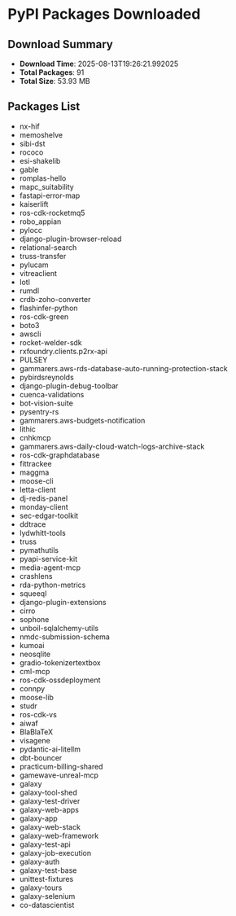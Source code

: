 # PyPI Packages Downloaded

## Download Summary
- **Download Time**: 2025-08-13T19:26:21.992025
- **Total Packages**: 91
- **Total Size**: 53.93 MB

## Packages List
- nx-hif
- memoshelve
- sibi-dst
- rococo
- esi-shakelib
- gable
- romplas-hello
- mapc_suitability
- fastapi-error-map
- kaiserlift
- ros-cdk-rocketmq5
- robo_appian
- pylocc
- django-plugin-browser-reload
- relational-search
- truss-transfer
- pylucam
- vitreaclient
- lotl
- rumdl
- crdb-zoho-converter
- flashinfer-python
- ros-cdk-green
- boto3
- awscli
- rocket-welder-sdk
- rxfoundry.clients.p2rx-api
- PULSEY
- gammarers.aws-rds-database-auto-running-protection-stack
- pybirdsreynolds
- django-plugin-debug-toolbar
- cuenca-validations
- bot-vision-suite
- pysentry-rs
- gammarers.aws-budgets-notification
- lithic
- cnhkmcp
- gammarers.aws-daily-cloud-watch-logs-archive-stack
- ros-cdk-graphdatabase
- fittrackee
- maggma
- moose-cli
- letta-client
- dj-redis-panel
- monday-client
- sec-edgar-toolkit
- ddtrace
- lydwhitt-tools
- truss
- pymathutils
- pyapi-service-kit
- media-agent-mcp
- crashlens
- rda-python-metrics
- squeeql
- django-plugin-extensions
- cirro
- sophone
- unboil-sqlalchemy-utils
- nmdc-submission-schema
- kumoai
- neosqlite
- gradio-tokenizertextbox
- cml-mcp
- ros-cdk-ossdeployment
- connpy
- moose-lib
- studr
- ros-cdk-vs
- aiwaf
- BlaBlaTeX
- visagene
- pydantic-ai-litellm
- dbt-bouncer
- practicum-billing-shared
- gamewave-unreal-mcp
- galaxy
- galaxy-tool-shed
- galaxy-test-driver
- galaxy-web-apps
- galaxy-app
- galaxy-web-stack
- galaxy-web-framework
- galaxy-test-api
- galaxy-job-execution
- galaxy-auth
- galaxy-test-base
- unittest-fixtures
- galaxy-tours
- galaxy-selenium
- co-datascientist
